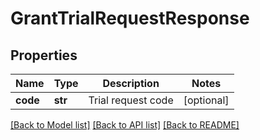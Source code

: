 # GrantTrialRequestResponse


## Properties
Name | Type | Description | Notes
------------ | ------------- | ------------- | -------------
**code** | **str** | Trial request code | [optional] 

[[Back to Model list]](../README.md#documentation-for-models) [[Back to API list]](../README.md#documentation-for-api-endpoints) [[Back to README]](../README.md)


